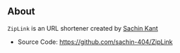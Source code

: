 ## About

`ZipLink` is an URL shortener created by [Sachin Kant](https://github.com/sachin-404)

- Source Code: <https://github.com/sachin-404/ZipLink> 